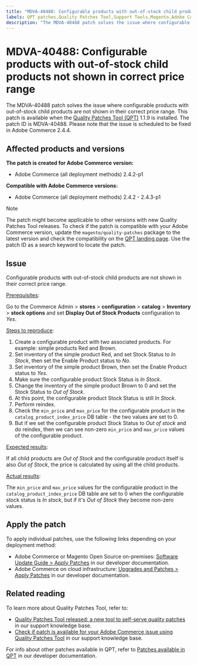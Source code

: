 ```yaml
---
title: "MDVA-40488: Configurable products with out-of-stock child products not shown in correct price range"
labels: QPT patches,Quality Patches Tool,Support Tools,Magento,Adobe Commerce,cloud infrastructure,on-premises,configurable products,out-of-stock,child products,price range,QPT 1.1.9,2.4.2,2.4.2-p1,2.4.2-p2,2.4.3,2.4.3-p1
description: "The MDVA-40488 patch solves the issue where configurable products with out-of-stock child products are not shown in their correct price range. This patch is available when the [Quality Patches Tool (QPT)](https://support.magento.com/hc/en-us/articles/360047139492) 1.1.9 is installed. The patch ID is MDVA-40488. Please note that the issue is scheduled to be fixed in Adobe Commerce 2.4.4."
---
```


# MDVA-40488: Configurable products with out-of-stock child products not shown in correct price range

The MDVA-40488 patch solves the issue where configurable products with out-of-stock child products are not shown in their correct price range. This patch is available when the [Quality Patches Tool (QPT)](https://support.magento.com/hc/en-us/articles/360047139492) 1.1.9 is installed. The patch ID is MDVA-40488. Please note that the issue is scheduled to be fixed in Adobe Commerce 2.4.4.

## Affected products and versions

**The patch is created for Adobe Commerce version:**

* Adobe Commerce (all deployment methods) 2.4.2-p1

**Compatible with Adobe Commerce versions:**

* Adobe Commerce (all deployment methods) 2.4.2 - 2.4.3-p1

>[!NOTE]
>
>The patch might become applicable to other versions with new Quality Patches Tool releases. To check if the patch is compatible with your Adobe Commerce version, update the `magento/quality-patches` package to the latest version and check the compatibility on the [QPT landing page](https://devdocs.magento.com/quality-patches/tool.html#patch-grid). Use the patch ID as a search keyword to locate the patch.

## Issue

Configurable products with out-of-stock child products are not shown in their correct price range.

<u>Prerequisites</u>:

Go to the Commerce Admin > **stores** > **configuration** > **catalog** > **Inventory** > **stock options** and set **Display Out of Stock Products** configuration to *Yes*.

<u>Steps to reproduce</u>:

1. Create a configurable product with two associated products. For example: simple products Red and Brown.
1. Set inventory of the simple product Red, and set Stock Status to *In Stock*, then set the Enable Product status to *No*.
1. Set inventory of the simple product Brown, then set the Enable Product status to *Yes*.
1. Make sure the configurable product Stock Status is *In Stock*.
1. Change the inventory of the simple product Brown to 0 and set the Stock Status to *Out of Stock*.
1. At this point, the configurable product Stock Status is still *In Stock*.
1. Perform reindex.
1. Check the `min_price` and `max_price` for the configurable product in the `catalog_product_index_price` DB table - the two values are set to 0.
1. But if we set the configurable product Stock Status to *Out of stock* and do reindex, then we can see non-zero `min_price` and `max_price` values of the configurable product.

<u>Expected results</u>:

If all child products are *Out of Stock* and the configurable product itself is also *Out of Stock*, the price is calculated by using all the child products.

<u>Actual results</u>:

The `min_price` and `max_price` values for the configurable product in the `catalog_product_index_price` DB table are set to 0 when the configurable stock status is *In stock*, but if it's *Out of Stock* they become non-zero values.

## Apply the patch

To apply individual patches, use the following links depending on your deployment method:

* Adobe Commerce or Magento Open Source on-premises: [Software Update Guide > Apply Patches](https://devdocs.magento.com/guides/v2.4/comp-mgr/patching/mqp.html) in our developer documentation.
* Adobe Commerce on cloud infrastructure: [Upgrades and Patches > Apply Patches](https://devdocs.magento.com/cloud/project/project-patch.html) in our developer documentation.

## Related reading

To learn more about Quality Patches Tool, refer to:

* [Quality Patches Tool released: a new tool to self-serve quality patches](https://support.magento.com/hc/en-us/articles/360047139492) in our support knowledge base.
* [Check if patch is available for your Adobe Commerce issue using Quality Patches Tool](https://support.magento.com/hc/en-us/articles/360047125252) in our support knowledge base.

For info about other patches available in QPT, refer to [Patches available in QPT](https://devdocs.magento.com/quality-patches/tool.html#patch-grid) in our developer documentation. 
